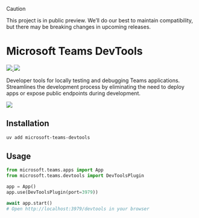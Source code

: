> [!CAUTION]
> This project is in public preview. We’ll do our best to maintain compatibility, but there may be breaking changes in upcoming releases. 

# Microsoft Teams DevTools

<p>
    <a href="https://pypi.org/project/microsoft-teams-devtools" target="_blank">
        <img src="https://img.shields.io/pypi/v/microsoft-teams-devtools" />
    </a>
    <a href="https://pypi.org/project/microsoft-teams-devtools" target="_blank">
        <img src="https://img.shields.io/pypi/dw/microsoft-teams-devtools" />
    </a>
</p>

Developer tools for locally testing and debugging Teams applications. Streamlines the development process by eliminating the need to deploy apps or expose public endpoints during development.

<a href="https://microsoft.github.io/teams-ai" target="_blank">
    <img src="https://img.shields.io/badge/📖 Getting Started-blue?style=for-the-badge" />
</a>

## Installation

```bash
uv add microsoft-teams-devtools
```

## Usage

```python
from microsoft.teams.apps import App
from microsoft.teams.devtools import DevToolsPlugin

app = App()
app.use(DevToolsPlugin(port=3979))

await app.start()
# Open http://localhost:3979/devtools in your browser
```
